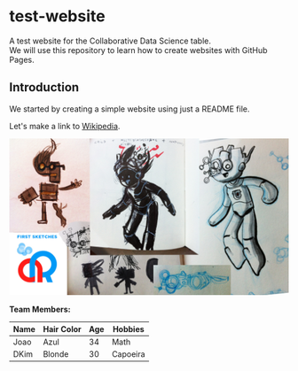 # test-website

A test website for the Collaborative Data Science table.  
We will use this repository to learn how to create websites with GitHub Pages.

## Introduction

We started by creating a simple website using just a README file.

Let's make a link to [Wikipedia](https://www.wikipedia.org/).

![Image](/02_ARonautas_v1Brainstorm_FirstSketches.jpg)

**Team Members:**

| Name | Hair Color | Age | Hobbies  |
|------|------------|-----|----------|
| Joao | Azul       | 34  | Math     |
| DKim | Blonde     | 30  | Capoeira |

